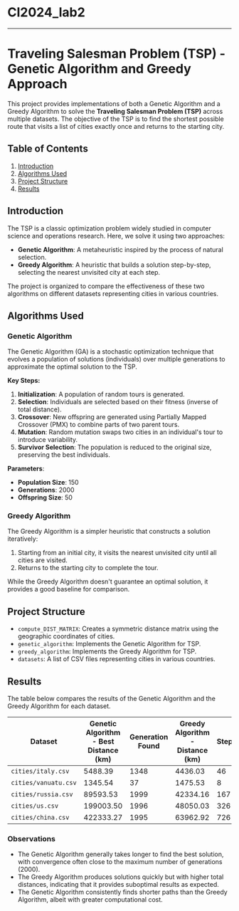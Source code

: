 # CI2024_lab2
---

# Traveling Salesman Problem (TSP) - Genetic Algorithm and Greedy Approach

This project provides implementations of both a Genetic Algorithm and a Greedy Algorithm to solve the **Traveling Salesman Problem (TSP)** across multiple datasets. The objective of the TSP is to find the shortest possible route that visits a list of cities exactly once and returns to the starting city.

## Table of Contents
1. [Introduction](#introduction)
2. [Algorithms Used](#algorithms-used)
3. [Project Structure](#project-structure)
4. [Results](#results)

## Introduction

The TSP is a classic optimization problem widely studied in computer science and operations research. Here, we solve it using two approaches:
- **Genetic Algorithm**: A metaheuristic inspired by the process of natural selection.
- **Greedy Algorithm**: A heuristic that builds a solution step-by-step, selecting the nearest unvisited city at each step.

The project is organized to compare the effectiveness of these two algorithms on different datasets representing cities in various countries.

## Algorithms Used

### Genetic Algorithm
The Genetic Algorithm (GA) is a stochastic optimization technique that evolves a population of solutions (individuals) over multiple generations to approximate the optimal solution to the TSP.

**Key Steps:**
1. **Initialization**: A population of random tours is generated.
2. **Selection**: Individuals are selected based on their fitness (inverse of total distance).
3. **Crossover**: New offspring are generated using Partially Mapped Crossover (PMX) to combine parts of two parent tours.
4. **Mutation**: Random mutation swaps two cities in an individual's tour to introduce variability.
5. **Survivor Selection**: The population is reduced to the original size, preserving the best individuals.

**Parameters**:
- **Population Size**: 150
- **Generations**: 2000
- **Offspring Size**: 50

### Greedy Algorithm
The Greedy Algorithm is a simpler heuristic that constructs a solution iteratively:
1. Starting from an initial city, it visits the nearest unvisited city until all cities are visited.
2. Returns to the starting city to complete the tour.

While the Greedy Algorithm doesn't guarantee an optimal solution, it provides a good baseline for comparison.

## Project Structure

- `compute_DIST_MATRIX`: Creates a symmetric distance matrix using the geographic coordinates of cities.
- `genetic_algorithm`: Implements the Genetic Algorithm for TSP.
- `greedy_algorithm`: Implements the Greedy Algorithm for TSP.
- `datasets`: A list of CSV files representing cities in various countries.

## Results

The table below compares the results of the Genetic Algorithm and the Greedy Algorithm for each dataset.

| Dataset             | Genetic Algorithm - Best Distance (km) | Generation Found | Greedy Algorithm - Distance (km) | Steps |
|---------------------|----------------------------------------|------------------|-----------------------------------|-------|
| `cities/italy.csv`  | 5488.39                               | 1348              | 4436.03                           | 46    |
| `cities/vanuatu.csv`| 1345.54                               | 37              | 1475.53                           | 8     |
| `cities/russia.csv` | 89593.53                             | 1999              | 42334.16                          | 167   |
| `cities/us.csv`     | 199003.50                             | 1996              | 48050.03                          | 326   |
| `cities/china.csv`  | 422333.27                             | 1995              | 63962.92                          | 726   |

### Observations
- The Genetic Algorithm generally takes longer to find the best solution, with convergence often close to the maximum number of generations (2000).
- The Greedy Algorithm produces solutions quickly but with higher total distances, indicating that it provides suboptimal results as expected.
- The Genetic Algorithm consistently finds shorter paths than the Greedy Algorithm, albeit with greater computational cost.

